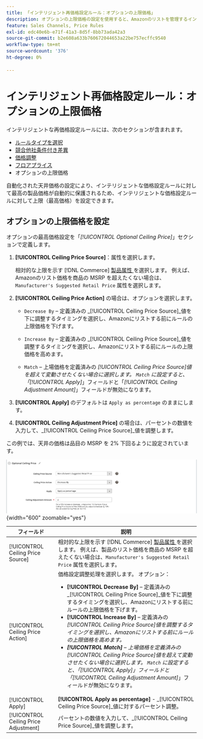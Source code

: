 ```yaml
---
title: 「インテリジェント再価格設定ルール：オプションの上限価格」
description: オプションの上限価格の設定を使用すると、Amazonのリストを管理するインテリジェントな価格ルールに対して最高の商品価格を保護できます。
feature: Sales Channels, Price Rules
exl-id: edc40e6b-e71f-41a3-8d5f-8bb73ada42a3
source-git-commit: b2e608a633b760672044653a22be757ecffc9540
workflow-type: tm+mt
source-wordcount: '376'
ht-degree: 0%

---
```


# インテリジェント再価格設定ルール：オプションの上限価格

インテリジェントな再価格設定ルールには、次のセクションが含まれます。

- [ルールタイプを選択](./intelligent-repricing-rules.md)
- [競合他社条件付き差異](./competitor-conditional-variances.md)
- [価格調整](./price-adjustment.md)
- [フロアプライス](./floor-price.md)
- オプションの上限価格

自動化された天井価格の設定により、インテリジェントな価格設定ルールに対して最高の製品価格が自動的に保護されるため、インテリジェントな価格設定ルールに対して上限（最高価格）を設定できます。

## オプションの上限価格を設定

オプションの最高価格設定を「_[!UICONTROL Optional Ceiling Price]_」セクションで定義します。

1. **[!UICONTROL Ceiling Price Source]**：属性を選択します。

   相対的な上限を示す [!DNL Commerce] [ 製品属性 ](https://experienceleague.adobe.com/docs/commerce-admin/catalog/product-attributes/product-attributes.html) を選択します。 例えば、Amazonのリスト価格を商品の MSRP を超えたくない場合は、`Manufacturer's Suggested Retail Price` 属性を選択します。

1. **[!UICONTROL Ceiling Price Action]** の場合は、オプションを選択します。

   - `Decrease By` – 定義済みの _[!UICONTROL Ceiling Price Source]_値を下に調整するタイミングを選択し、Amazonにリストする前にルールの上限価格を下げます。

   - `Increase By` – 定義済みの _[!UICONTROL Ceiling Price Source]_値を調整するタイミングを選択し、Amazonにリストする前にルールの上限価格を高めます。

   - `Match` – 上場価格を定義済みの _[!UICONTROL Ceiling Price Source]_値を超えて変動させたくない場合に選択します。 `Match` に設定すると、「_[!UICONTROL Apply]_」フィールドと「_[!UICONTROL Ceiling Adjustment Amount]_」フィールドが無効になります。

1. **[!UICONTROL Apply]** のデフォルトは `Apply as percentage` のままにします。

1. **[!UICONTROL Ceiling Adjustment Price]** の場合は、パーセントの数値を入力して、_[!UICONTROL Ceiling Price Source]_値を調整します。

この例では、天井の価格は品目の MSRP を 2% 下回るように設定されています。

![ インテリジェントな価格再設定ルール – オプションの上限価格 ](assets/ob-intelligent-price-rule-ceiling.png){width="600" zoomable="yes"}

| フィールド | 説明 |
|---------------------------------------|-----------------------------------------------------------------------------------------------------------------------------------------------------------------------------------------------------------------------------------------------------------------------------------------------------------------------------------------------------------------------------------------------------------------------------------------------------------------------------------------------------------------------------------------------------------------------------------------------------------------------------------------------------------------------------------------------------------------------------------------------------------|
| [!UICONTROL Ceiling Price Source] | 相対的な上限を示す [!DNL Commerce] [ 製品属性 ](https://experienceleague.adobe.com/docs/commerce-admin/catalog/product-attributes/product-attributes.html) を選択します。 例えば、製品のリスト価格を商品の MSRP を超えたくない場合は、`Manufacturer's Suggested Retail Price` 属性を選択します。 |
| [!UICONTROL Ceiling Price Action] | 価格設定調整処理を選択します。 オプション：<ul><li>**[!UICONTROL Decrease By]** – 定義済みの _[!UICONTROL Ceiling Price Source]_値を下に調整するタイミングを選択し、Amazonにリストする前にルールの上限価格を下げます。</li><li>**[!UICONTROL Increase By]** – 定義済みの _[!UICONTROL Ceiling Price Source]_値を調整するタイミングを選択し、Amazonにリストする前にルールの上限価格を高めます。</li><li>**[!UICONTROL Match]** – 上場価格を定義済みの _[!UICONTROL Ceiling Price Source]_値を超えて変動させたくない場合に選択します。 `Match` に設定すると、「_[!UICONTROL Apply]_」フィールドと「_[!UICONTROL Ceiling Adjustment Amount]_」フィールドが無効になります。</li></ul> |
| [!UICONTROL Apply] | **[!UICONTROL Apply as percentage]** - _[!UICONTROL Ceiling Price Source]_値に対するパーセント調整。 |
| [!UICONTROL Ceiling Price Adjustment] | パーセントの数値を入力して、_[!UICONTROL Ceiling Price Source]_値を調整します。 |
